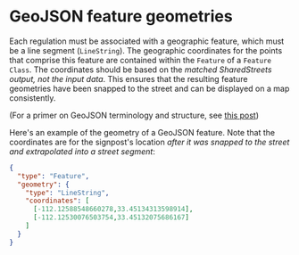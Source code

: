 # GeoJSON feature geometries

Each regulation must be associated with a geographic feature, which must be a line segment (`LineString`). The geographic coordinates for the points that comprise this feature are contained within the `Feature` of a `Feature Class`. The coordinates should be based on the _matched SharedStreets output, not the input data_. This ensures that the resulting feature geometries have been snapped to the street and can be displayed on a map consistently.

(For a primer on GeoJSON terminology and structure, see [this post](https://macwright.org/2015/03/23/geojson-second-bite.html))

Here's an example of the geometry of a GeoJSON feature. Note that the coordinates are for the signpost's location _after it was snapped to the street and extrapolated into a street segment_:

```json
{
  "type": "Feature",
  "geometry": {
    "type": "LineString",
    "coordinates": [
      [-112.12588548660278,33.45134313598914],
      [-112.12530076503754,33.45132075686167]
    ]
  }
}
```
